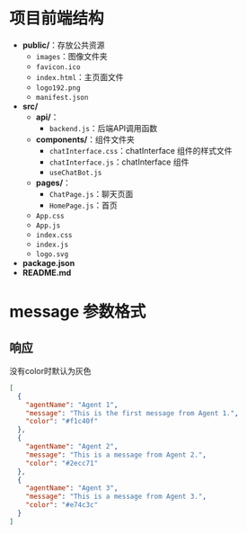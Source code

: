 # 项目前端结构
- **public/**：存放公共资源
    - `images`：图像文件夹
    - `favicon.ico`
    - `index.html`：主页面文件
    - `logo192.png`
    - `manifest.json`
- **src/**
    - **api/**：
        - `backend.js`：后端API调用函数
    - **components/**：组件文件夹
        - `chatInterface.css`：chatInterface 组件的样式文件
        - `chatInterface.js`：chatInterface 组件
        - `useChatBot.js`
    - **pages/**：
        - `ChatPage.js`：聊天页面
        - `HomePage.js`：首页
    - `App.css`
    - `App.js`
    - `index.css`
    - `index.js`
    - `logo.svg`
- **package.json**
- **README.md**

# message 参数格式

## 响应
没有color时默认为灰色
```json
[
  {
    "agentName": "Agent 1",
    "message": "This is the first message from Agent 1.",
    "color": "#f1c40f"
  },
  {
    "agentName": "Agent 2",
    "message": "This is a message from Agent 2.",
    "color": "#2ecc71"
  },
  {
    "agentName": "Agent 3",
    "message": "This is a message from Agent 3.",
    "color": "#e74c3c"
  }
]
```